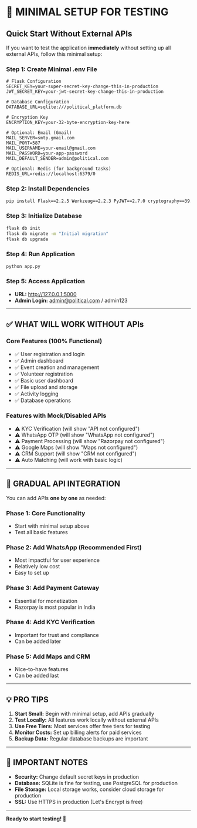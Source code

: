 # 🚀 MINIMAL SETUP FOR TESTING

## **Quick Start Without External APIs**

If you want to test the application **immediately** without setting up all external APIs, follow this minimal setup:

### **Step 1: Create Minimal .env File**

```env
# Flask Configuration
SECRET_KEY=your-super-secret-key-change-this-in-production
JWT_SECRET_KEY=your-jwt-secret-key-change-this-in-production

# Database Configuration
DATABASE_URL=sqlite:///political_platform.db

# Encryption Key
ENCRYPTION_KEY=your-32-byte-encryption-key-here

# Optional: Email (Gmail)
MAIL_SERVER=smtp.gmail.com
MAIL_PORT=587
MAIL_USERNAME=your-email@gmail.com
MAIL_PASSWORD=your-app-password
MAIL_DEFAULT_SENDER=admin@political.com

# Optional: Redis (for background tasks)
REDIS_URL=redis://localhost:6379/0
```

### **Step 2: Install Dependencies**

```bash
pip install Flask==2.2.5 Werkzeug==2.2.3 PyJWT==2.7.0 cryptography==39.0.2 marshmallow==3.19.0 requests==2.31.0 SQLAlchemy==2.0.23 Flask-SQLAlchemy==3.0.5 Flask-Migrate==4.0.5 python-dotenv==1.0.0
```

### **Step 3: Initialize Database**

```bash
flask db init
flask db migrate -m "Initial migration"
flask db upgrade
```

### **Step 4: Run Application**

```bash
python app.py
```

### **Step 5: Access Application**

- **URL:** http://127.0.0.1:5000
- **Admin Login:** admin@political.com / admin123

---

## **✅ WHAT WILL WORK WITHOUT APIs**

### **Core Features (100% Functional)**
- ✅ User registration and login
- ✅ Admin dashboard
- ✅ Event creation and management
- ✅ Volunteer registration
- ✅ Basic user dashboard
- ✅ File upload and storage
- ✅ Activity logging
- ✅ Database operations

### **Features with Mock/Disabled APIs**
- ⚠️ KYC Verification (will show "API not configured")
- ⚠️ WhatsApp OTP (will show "WhatsApp not configured")
- ⚠️ Payment Processing (will show "Razorpay not configured")
- ⚠️ Google Maps (will show "Maps not configured")
- ⚠️ CRM Support (will show "CRM not configured")
- ⚠️ Auto Matching (will work with basic logic)

---

## **🔧 GRADUAL API INTEGRATION**

You can add APIs **one by one** as needed:

### **Phase 1: Core Functionality**
- Start with minimal setup above
- Test all basic features

### **Phase 2: Add WhatsApp (Recommended First)**
- Most impactful for user experience
- Relatively low cost
- Easy to set up

### **Phase 3: Add Payment Gateway**
- Essential for monetization
- Razorpay is most popular in India

### **Phase 4: Add KYC Verification**
- Important for trust and compliance
- Can be added later

### **Phase 5: Add Maps and CRM**
- Nice-to-have features
- Can be added last

---

## **💡 PRO TIPS**

1. **Start Small:** Begin with minimal setup, add APIs gradually
2. **Test Locally:** All features work locally without external APIs
3. **Use Free Tiers:** Most services offer free tiers for testing
4. **Monitor Costs:** Set up billing alerts for paid services
5. **Backup Data:** Regular database backups are important

---

## **🚨 IMPORTANT NOTES**

- **Security:** Change default secret keys in production
- **Database:** SQLite is fine for testing, use PostgreSQL for production
- **File Storage:** Local storage works, consider cloud storage for production
- **SSL:** Use HTTPS in production (Let's Encrypt is free)

---

**Ready to start testing! 🎉**
